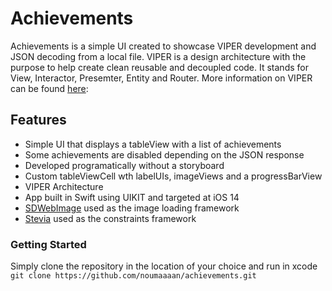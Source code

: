 # Achievements
Achievements is a simple UI created to showcase VIPER development and JSON decoding from a local file. VIPER is a design architecture with the purpose to help create clean reusable and decoupled code. It stands for View, Interactor, Presemter, Entity and Router. More information on VIPER can be found [here](https://www.objc.io/issues/13-architecture/viper/): 

## Features
- Simple UI that displays a tableView with a list of achievements
- Some achievements are disabled depending on the JSON response
- Developed programatically without a storyboard
- Custom tableViewCell wth labelUIs, imageViews and a progressBarView
- VIPER Architecture
- App built in Swift using UIKIT and targeted at iOS 14
- [SDWebImage](https://github.com/SDWebImage/SDWebImage) used as the image loading framework
- [Stevia](https://github.com/freshOS/Stevia) used as the constraints framework

### Getting Started
Simply clone the repository in the location of your choice and run in xcode 
``git clone https://github.com/noumaaaan/achievements.git
``
